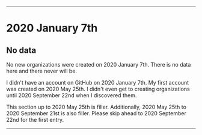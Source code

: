 
***

# 2020 January 7th

## No data

No new organizations were created on 2020 January 7th. There is no data here and there never will be.

I didn't have an account on GitHub on 2020 January 7th. My first account was created on 2020 May 25th. I didn't even get to creating organizations until 2020 September 22nd when I discovered them.

This section up to 2020 May 25th is filler. Additionally, 2020 May 25th to 2020 September 21st is also filler. Please skip ahead to 2020 September 22nd for the first entry.

***
